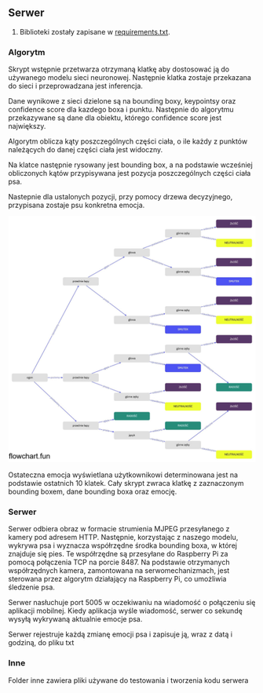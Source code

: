 ## Serwer
1. Biblioteki zostały zapisane w [requirements.txt](./requirements.txt). 

### Algorytm

Skrypt wstępnie przetwarza otrzymaną klatkę aby dostosować ją do używanego modelu sieci neuronowej. Następnie klatka zostaje przekazana do sieci i przeprowadzana jest inferencja.

Dane wynikowe z sieci dzielone są na bounding boxy, keypointsy oraz confidence score dla kazdego boxa i punktu. Następnie do algorytmu przekazywane są dane dla obiektu, którego confidence score jest największy. 

Algorytm oblicza kąty poszczególnych części ciała, o ile każdy z punktów należących do danej części ciała jest widoczny.

Na klatce następnie rysowany jest bounding box, a na podstawie wcześniej obliczonych kątów przypisywana jest pozycja poszczególnych części ciała psa.

Nastepnie dla ustalonych pozycji, przy pomocy drzewa decyzyjnego, przypisana zostaje psu konkretna emocja. 

![Drzewo decyzyjne](./drzewo_decyzyjne.png)

Ostateczna emocja wyświetlana użytkownikowi determinowana jest na podstawie ostatnich 10 klatek. Cały skrypt zwraca klatkę z zaznaczonym bounding boxem, dane bounding boxa oraz emocję.

### Serwer

Serwer odbiera obraz w formacie strumienia MJPEG przesyłanego z kamery pod adresem HTTP. Następnie, korzystając z naszego modelu, wykrywa psa i wyznacza współrzędne środka bounding boxa, w której znajduje się pies. Te współrzędne są przesyłane do Raspberry Pi za pomocą połączenia TCP na porcie 8487. Na podstawie otrzymanych współrzędnych kamera, zamontowana na serwomechanizmach, jest sterowana przez algorytm działający na Raspberry Pi, co umożliwia śledzenie psa.

Serwer nasłuchuje port 5005 w oczekiwaniu na wiadomość o połączeniu się aplikacji mobilnej. Kiedy aplikacja wyśle wiadomość, serwer co sekundę wysyłą wykrywaną aktualnie emocje psa.

Serwer rejestruje każdą zmianę emocji psa i zapisuje ją, wraz z datą i godziną, do pliku txt

### Inne

Folder inne zawiera pliki używane do testowania i tworzenia kodu serwera